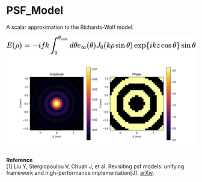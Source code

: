 # PSF_Model  
A scalar approximation to the Richards-Wolf model.  

![image](https://github.com/tuoniao2333/PSF_Model/blob/main/doc/ScalarSpherical.svg)
![image](https://github.com/tuoniao2333/PSF_Model/blob/main/psf_visualization.png)

**Reference**  
[1] Liu Y, Stergiopoulou V, Chuah J, et al. Revisiting psf models: unifying framework and high-performance implementation[J]. [arXiv](https://arxiv.org/abs/2502.03170).
